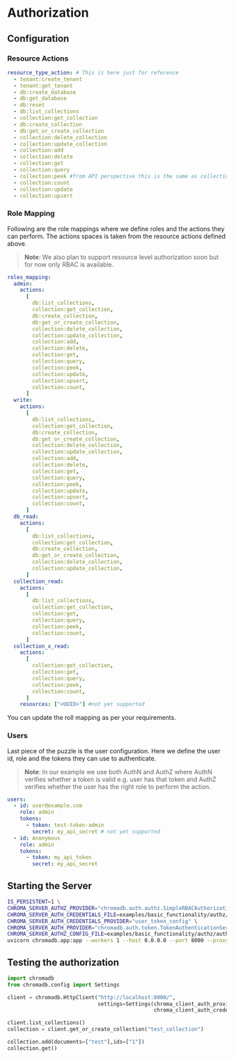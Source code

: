 # Authorization

## Configuration

### Resource Actions

```yaml
resource_type_action: # This is here just for reference
  - tenant:create_tenant
  - tenant:get_tenant
  - db:create_database
  - db:get_database
  - db:reset
  - db:list_collections
  - collection:get_collection
  - db:create_collection
  - db:get_or_create_collection
  - collection:delete_collection
  - collection:update_collection
  - collection:add
  - collection:delete
  - collection:get
  - collection:query
  - collection:peek #from API perspective this is the same as collection:get
  - collection:count
  - collection:update
  - collection:upsert
```

### Role Mapping

Following are the role mappings where we define roles and the actions they can perform. The actions spaces is taken from the resource actions defined above.

> **Note**: We also plan to support resource level authorization soon but for now only RBAC is available.

```yaml
roles_mapping:
  admin:
    actions:
      [
        db:list_collections,
        collection:get_collection,
        db:create_collection,
        db:get_or_create_collection,
        collection:delete_collection,
        collection:update_collection,
        collection:add,
        collection:delete,
        collection:get,
        collection:query,
        collection:peek,
        collection:update,
        collection:upsert,
        collection:count,
      ]
  write:
    actions:
      [
        db:list_collections,
        collection:get_collection,
        db:create_collection,
        db:get_or_create_collection,
        collection:delete_collection,
        collection:update_collection,
        collection:add,
        collection:delete,
        collection:get,
        collection:query,
        collection:peek,
        collection:update,
        collection:upsert,
        collection:count,
      ]
  db_read:
    actions:
      [
        db:list_collections,
        collection:get_collection,
        db:create_collection,
        db:get_or_create_collection,
        collection:delete_collection,
        collection:update_collection,
      ]
  collection_read:
    actions:
      [
        db:list_collections,
        collection:get_collection,
        collection:get,
        collection:query,
        collection:peek,
        collection:count,
      ]
  collection_x_read:
    actions:
      [
        collection:get_collection,
        collection:get,
        collection:query,
        collection:peek,
        collection:count,
      ]
    resources: ["<UUID>"] #not yet supported
```

You can update the roll mapping as per your requirements.

### Users

Last piece of the puzzle is the user configuration. Here we define the user id, role and the tokens they can use to authenticate.

> **Note**: In our example we use both AuthN and AuthZ where AuthN verifies whether a token is valid e.g. user has that token and AuthZ verifies whether the user has the right role to perform the action.

```yaml
users:
  - id: user@example.com
    role: admin
    tokens:
      - token: test-token-admin
        secret: my_api_secret # not yet supported
  - id: Anonymous
    role: admin
    tokens:
      - token: my_api_token
        secret: my_api_secret
```

## Starting the Server

```bash
IS_PERSISTENT=1 \
CHROMA_SERVER_AUTHZ_PROVIDER="chromadb.auth.authz.SimpleRBACAuthorizationProvider" \
CHROMA_SERVER_AUTH_CREDENTIALS_FILE=examples/basic_functionality/authz/authz.yaml \
CHROMA_SERVER_AUTH_CREDENTIALS_PROVIDER="user_token_config" \
CHROMA_SERVER_AUTH_PROVIDER="chromadb.auth.token.TokenAuthenticationServerProvider" \
CHROMA_SERVER_AUTHZ_CONFIG_FILE=examples/basic_functionality/authz/authz.yaml \
uvicorn chromadb.app:app --workers 1 --host 0.0.0.0 --port 8000 --proxy-headers --log-config chromadb/log_config.yml --reload --timeout-keep-alive 30
```

## Testing the authorization

```python
import chromadb
from chromadb.config import Settings

client = chromadb.HttpClient("http://localhost:8000/",
                             settings=Settings(chroma_client_auth_provider="chromadb.auth.token.TokenAuthClientProvider",
                                               chroma_client_auth_credentials="test-token-admin"))

client.list_collections()
collection = client.get_or_create_collection("test_collection")

collection.add(documents=["test"],ids=["1"])
collection.get()
```
